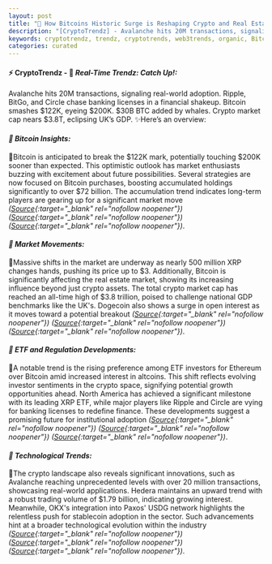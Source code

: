 ```yaml
---
layout: post
title: "🌌 How Bitcoins Historic Surge is Reshaping Crypto and Real Estate"
description: "[CryptoTrendz] - Avalanche hits 20M transactions, signaling real-world adoption. Ripple, BitGo, and Circle chase banking licenses in a financial shakeup. Bitcoin smashes $122K, eyeing $200K. $30B BTC added by whales. Crypto market cap nears $3.8T, eclipsing UK’s GDP."
keywords: cryptotrendz, trendz, cryptotrends, web3trends, organic, Bitcoin, Dogecoin, network, African, Ethereum, Investors, Crypto, Altcoins, Avalanche, Analyst, Mining, XRP, Digital, Banking, stablecoin, BTC, Market, Trading
categories: curated
---
```


#### ⚡ CryptoTrendz - 📌 *Real-Time Trendz: Catch Up!:*

Avalanche hits 20M transactions, signaling real-world adoption. Ripple, BitGo, and Circle chase banking licenses in a financial shakeup. Bitcoin smashes $122K, eyeing $200K. $30B BTC added by whales. Crypto market cap nears $3.8T, eclipsing UK’s GDP. ✨Here’s an overview:


#### *🔖  Bitcoin Insights:*  

🔹Bitcoin is anticipated to break the $122K mark, potentially touching $200K sooner than expected. This optimistic outlook has market enthusiasts buzzing with excitement about future possibilities. Several strategies are now focused on Bitcoin purchases, boosting accumulated holdings significantly to over $72 billion. The accumulation trend indicates long-term players are gearing up for a significant market move *([Source](https://s.avyag.com/f73l){:target="_blank" rel="nofollow noopener"})* *([Source](https://s.avyag.com/hoae){:target="_blank" rel="nofollow noopener"})* *([Source](https://s.avyag.com/wb7z){:target="_blank" rel="nofollow noopener"})*.  

#### *🔖  Market Movements:*  

🔹Massive shifts in the market are underway as nearly 500 million XRP changes hands, pushing its price up to $3. Additionally, Bitcoin is significantly affecting the real estate market, showing its increasing influence beyond just crypto assets. The total crypto market cap has reached an all-time high of $3.8 trillion, poised to challenge national GDP benchmarks like the UK's. Dogecoin also shows a surge in open interest as it moves toward a potential breakout *([Source](https://s.avyag.com/ge7m){:target="_blank" rel="nofollow noopener"})* *([Source](https://s.avyag.com/yvf0){:target="_blank" rel="nofollow noopener"})* *([Source](https://s.avyag.com/89k3){:target="_blank" rel="nofollow noopener"})*.  

#### *🔖  ETF and Regulation Developments:*  

🔹A notable trend is the rising preference among ETF investors for Ethereum over Bitcoin amid increased interest in altcoins. This shift reflects evolving investor sentiments in the crypto space, signifying potential growth opportunities ahead. North America has achieved a significant milestone with its leading XRP ETF, while major players like Ripple and Circle are vying for banking licenses to redefine finance. These developments suggest a promising future for institutional adoption *([Source](https://s.avyag.com/ixhr){:target="_blank" rel="nofollow noopener"})* *([Source](https://s.avyag.com/4fyg){:target="_blank" rel="nofollow noopener"})* *([Source](https://s.avyag.com/zdcm){:target="_blank" rel="nofollow noopener"})*.  

#### *🔖  Technological Trends:*  

🔹The crypto landscape also reveals significant innovations, such as Avalanche reaching unprecedented levels with over 20 million transactions, showcasing real-world applications. Hedera maintains an upward trend with a robust trading volume of $1.79 billion, indicating growing interest. Meanwhile, OKX's integration into Paxos' USDG network highlights the relentless push for stablecoin adoption in the sector. Such advancements hint at a broader technological evolution within the industry *([Source](https://s.avyag.com/ojyu){:target="_blank" rel="nofollow noopener"})* *([Source](https://s.avyag.com/visw){:target="_blank" rel="nofollow noopener"})* *([Source](https://s.avyag.com/ckil){:target="_blank" rel="nofollow noopener"})*.